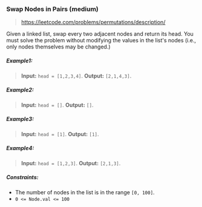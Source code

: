 ### Swap Nodes in Pairs (medium)

> https://leetcode.com/problems/permutations/description/

Given a linked list, swap every two adjacent nodes and return its head. You must solve the problem without modifying the values in the list's nodes (i.e., only nodes themselves may be changed.)

##### Example1:

> **Input:** `head = [1,2,3,4]`.
> **Output:** `[2,1,4,3]`.

##### Example2:

> **Input:** `head = []`.
> **Output:** `[]`.

##### Example3:

> **Input:** `head = [1]`.
> **Output:** `[1]`.

##### Example4:

> **Input:** `head = [1,2,3]`.
> **Output:** `[2,1,3]`.

##### Constraints:

- The number of nodes in the list is in the range `[0, 100]`.
- `0 <= Node.val <= 100`
